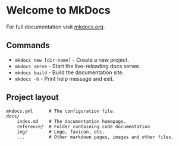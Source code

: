 # Welcome to MkDocs

For full documentation visit [mkdocs.org](https://www.mkdocs.org).

## Commands

* `mkdocs new [dir-name]` - Create a new project.
* `mkdocs serve` - Start the live-reloading docs server.
* `mkdocs build` - Build the documentation site.
* `mkdocs -h` - Print help message and exit.

## Project layout

    mkdocs.yml      # The configuration file.
    docs/
        index.md    # The documentation homepage.
        reference/  # Folder containing code documentation
        img/        # Logo, favicon, etc.
        ...         # Other markdown pages, images and other files.
